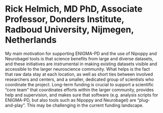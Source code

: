 # **Rick Helmich**, MD PhD, Associate Professor, Donders Institute, Radboud University, Nijmegen, Netherlands

My main motivation for supporting ENIGMA-PD and the use of Nipoppy and Neurobagel tools is that science benefits from large and diverse datasets, and these initiatives are instrumental in making existing datasets visible and accessible to the larger neuroscience community. What helps is the fact that raw data stay at each location, as well as short ties between involved researchers and centers, and a smaller, dedicated group of scientists who coordinate the project. Long-term funding is crucial to support a scientific “core team” that coordinates efforts within the larger community, provides help and supervision, and makes sure that software (e.g. analysis scripts for ENIGMA-PD, but also tools such as Nipoppy and Neurobagel) are “plug-and-play”. This may be challenging in the current funding landscape.
